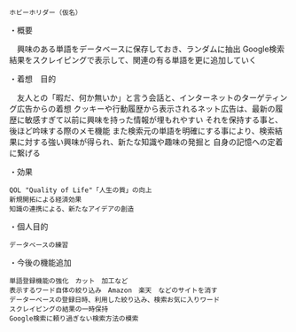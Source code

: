 	ホビーホリダー（仮名）

・概要

　興味のある単語をデータベースに保存しておき、ランダムに抽出
Google検索結果をスクレイピングで表示して、関連の有る単語を更に追加していく

・着想　目的

　友人との「暇だ、何か無いか」と言う会話と、インターネットのターゲティング広告からの着想
クッキーや行動履歴から表示されるネット広告は、最新の履歴に敏感すぎて以前に興味を持った情報が埋もれやすい
それを保持する事と、後ほど吟味する際のメモ機能
また検索元の単語を明確にする事により、検索結果に対する強い興味が得られ、新たな知識や趣味の発掘と
自身の記憶への定着に繋げる
　

・効果

	QOL "Quality of Life"「人生の質」の向上
	新規開拓による経済効果
	知識の連携による、新たなアイデアの創造




・個人目的

	データベースの練習

・今後の機能追加

	単語登録機能の強化　カット　加工など
	表示するワード自体の絞り込み　Amazon　楽天　などのサイトを消す
	データーベースの登録日時、利用した絞り込み、検索お気に入りワード
	スクレイピングの結果の一時保持
	Google検索に頼り過ぎない検索方法の模索